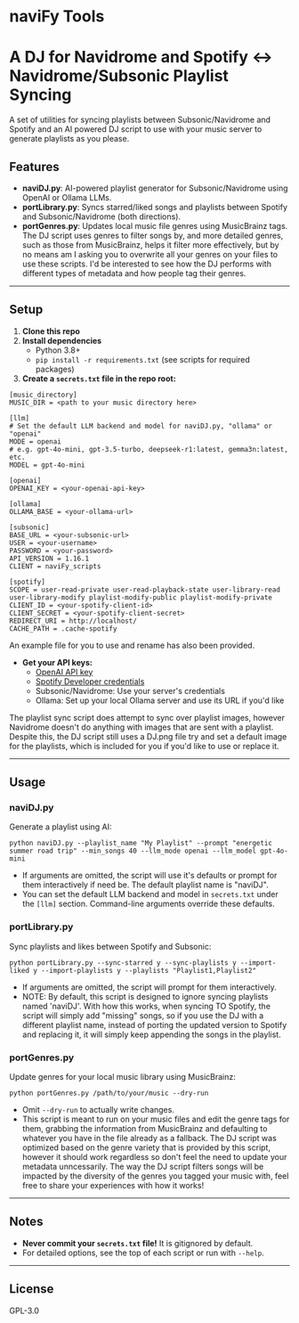 # naviFy Tools
# A DJ for Navidrome and Spotify <-> Navidrome/Subsonic Playlist Syncing

A set of utilities for syncing playlists between Subsonic/Navidrome and Spotify and an AI powered DJ script to use with your music server to generate playlists as you please.

## Features
- **naviDJ.py**: AI-powered playlist generator for Subsonic/Navidrome using OpenAI or Ollama LLMs.
- **portLibrary.py**: Syncs starred/liked songs and playlists between Spotify and Subsonic/Navidrome (both directions).
- **portGenres.py**: Updates local music file genres using MusicBrainz tags. The DJ script uses genres to filter songs by, and more detailed genres, such as those from MusicBrainz, helps it filter more effectively, but by no means am I asking you to overwrite all your genres on your files to use these scripts. I'd be interested to see how the DJ performs with different types of metadata and how people tag their genres.

---

## Setup

1. **Clone this repo**
2. **Install dependencies**
   - Python 3.8+
   - `pip install -r requirements.txt` (see scripts for required packages)
3. **Create a `secrets.txt` file in the repo root:**

```
[music_directory]
MUSIC_DIR = <path to your music directory here>

[llm]
# Set the default LLM backend and model for naviDJ.py, "ollama" or "openai"
MODE = openai
# e.g. gpt-4o-mini, gpt-3.5-turbo, deepseek-r1:latest, gemma3n:latest, etc.
MODEL = gpt-4o-mini

[openai]
OPENAI_KEY = <your-openai-api-key>

[ollama]
OLLAMA_BASE = <your-ollama-url>

[subsonic]
BASE_URL = <your-subsonic-url>
USER = <your-username>
PASSWORD = <your-password>
API_VERSION = 1.16.1
CLIENT = naviFy_scripts

[spotify]
SCOPE = user-read-private user-read-playback-state user-library-read user-library-modify playlist-modify-public playlist-modify-private
CLIENT_ID = <your-spotify-client-id>
CLIENT_SECRET = <your-spotify-client-secret>
REDIRECT_URI = http://localhost/
CACHE_PATH = .cache-spotify
```

An example file for you to use and rename has also been provided.

- **Get your API keys:**
  - [OpenAI API key](https://platform.openai.com/account/api-keys)
  - [Spotify Developer credentials](https://developer.spotify.com/dashboard/applications)
  - Subsonic/Navidrome: Use your server's credentials
  - Ollama: Set up your local Ollama server and use its URL if you'd like

The playlist sync script does attempt to sync over playlist images, however Navidrome doesn't do anything with images that are sent with a playlist. Despite this, the DJ script still uses a DJ.png file try and set a default image for the playlists, which is included for you if you'd like to use or replace it. 

---

## Usage

### naviDJ.py
Generate a playlist using AI:
```
python naviDJ.py --playlist_name "My Playlist" --prompt "energetic summer road trip" --min_songs 40 --llm_mode openai --llm_model gpt-4o-mini
```
- If arguments are omitted, the script will use it's defaults or prompt for them interactively if need be. The default playlist name is "naviDJ".
- You can set the default LLM backend and model in `secrets.txt` under the `[llm]` section. Command-line arguments override these defaults.

### portLibrary.py
Sync playlists and likes between Spotify and Subsonic:
```
python portLibrary.py --sync-starred y --sync-playlists y --import-liked y --import-playlists y --playlists "Playlist1,Playlist2"
```
- If arguments are omitted, the script will prompt for them interactively.
- NOTE: By default, this script is designed to ignore syncing playlists named 'naviDJ'. With how this works, when syncing TO Spotify, the script will simply add "missing" songs, so if you use the DJ with a different playlist name, instead of porting the updated version to Spotify and replacing it, it will simply keep appending the songs in the playlist. 

### portGenres.py
Update genres for your local music library using MusicBrainz:
```
python portGenres.py /path/to/your/music --dry-run
```
- Omit `--dry-run` to actually write changes.
- This script is meant to run on your music files and edit the genre tags for them, grabbing the information from MusicBrainz and defaulting to whatever you have in the file already as a fallback. The DJ script was optimized based on the genre variety that is provided by this script, however it should work regardless so don't feel the need to update your metadata unncessarily. The way the DJ script filters songs will be impacted by the diversity of the genres you tagged your music with, feel free to share your experiences with how it works!

---

## Notes
- **Never commit your `secrets.txt` file!** It is gitignored by default.
- For detailed options, see the top of each script or run with `--help`.

---

## License
GPL-3.0
